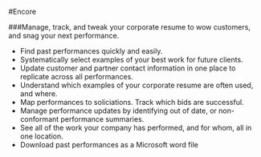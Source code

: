 #Encore

###Manage, track, and tweak your corporate resume to wow customers, and snag your next performance.

* Find past performances quickly and easily.
* Systematically select examples of your best work for future clients.
* Update customer and partner contact information in one place to replicate across all performances.
* Understand which examples of your corporate resume are often used, and where.
* Map performances to soliciations.  Track which bids are successful.
* Manage performance updates by identifying out of date, or non-conformant performance summaries.
* See all of the work your company has performed, and for whom, all in one location.
* Download past performances as a Microsoft word file
